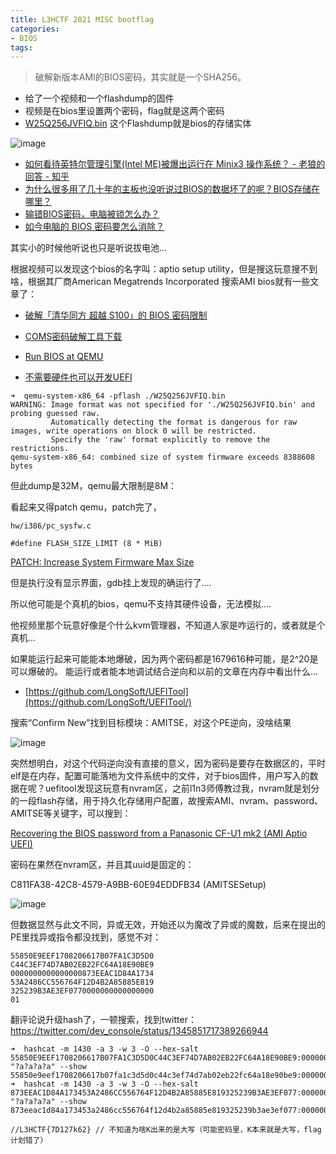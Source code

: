 ```yaml
---
title: L3HCTF 2021 MISC bootflag
categories:
- BIOS
tags: 
---
```


> 破解新版本AMI的BIOS密码，其实就是一个SHA256。

- 给了一个视频和一个flashdump的固件
- 视频是在bios里设置两个密码，flag就是这两个密码
- [W25Q256JVFIQ.bin](https://xuanxuanblingbling.github.io/assets/attachment/l3hctf/W25Q256JVFIQ.bin) 这个Flashdump就是bios的存储实体

![image](https://xuanxuanblingbling.github.io/assets/pic/l3hctf/bios.png)

- [如何看待英特尔管理引擎(Intel ME)被爆出运行在 Minix3 操作系统？ - 老狼的回答 - 知乎 ](https://www.zhihu.com/question/67749141/answer/258836782)
- [为什么很多用了几十年的主板也没听说过BIOS的数据坏了的呢？BIOS存储在哪里？](https://zhuanlan.zhihu.com/p/137947510)
- [输错BIOS密码，电脑被锁怎么办？](https://zhuanlan.zhihu.com/p/44503341)
- [如今电脑的 BIOS 密码要怎么消除？](https://www.zhihu.com/question/24963009/answer/556873968)

其实小的时候他听说也只是听说拔电池...


根据视频可以发现这个bios的名字叫：aptio setup utility，但是搜这玩意搜不到啥，根据其厂商American Megatrends Incorporated 搜索AMI bios就有一些文章了：

- [破解「清华同方 超越 S100」的 BIOS 密码限制](https://blog.hackpascal.net/2018/03/crack-bios-password-limitation-of-tsinghua-tongfang-chaoyue-s100/)



- [COMS密码破解工具下载](http://www.biosrepair.com/jb/bios1.htm)


- [Run BIOS at QEMU](https://www.bios-mods.com/forum/Thread-Run-BIOS-at-QEMU)
- [不需要硬件也可以开发UEFI](https://zhuanlan.zhihu.com/p/107360611)

```
➜  qemu-system-x86_64 -pflash ./W25Q256JVFIQ.bin
WARNING: Image format was not specified for './W25Q256JVFIQ.bin' and probing guessed raw.
         Automatically detecting the format is dangerous for raw images, write operations on block 0 will be restricted.
         Specify the 'raw' format explicitly to remove the restrictions.
qemu-system-x86_64: combined size of system firmware exceeds 8388608 bytes
```

但此dump是32M，qemu最大限制是8M：

看起来又得patch qemu，patch完了，

```
hw/i386/pc_sysfw.c

#define FLASH_SIZE_LIMIT (8 * MiB)
```



[PATCH: Increase System Firmware Max Size](https://lists.gnu.org/archive/html/qemu-devel/2020-09/msg05504.html)

但是执行没有显示界面，gdb挂上发现的确运行了....

所以他可能是个真机的bios，qemu不支持其硬件设备，无法模拟....

他视频里那个玩意好像是个什么kvm管理器，不知道人家是咋运行的，或者就是个真机...

如果能运行起来可能能本地爆破，因为两个密码都是1679616种可能，是2^20是可以爆破的。
能运行或者能本地调试结合逆向和以前的文章在内存中看出什么...

- [https://github.com/LongSoft/UEFITool](https://github.com/LongSoft/UEFITool/)

搜索“Confirm New”找到目标模块：AMITSE，对这个PE逆向，没啥结果

![image](https://xuanxuanblingbling.github.io/assets/pic/l3hctf/pe.png)

突然想明白，对这个代码逆向没有直接的意义，因为密码是要存在数据区的，平时elf是在内存，配置可能落地为文件系统中的文件，对于bios固件，用户写入的数据在呢？uefitool发现这玩意有nvram区，之前l1n3师傅教过我，nvram就是划分的一段flash存储，用于持久化存储用户配置，故搜索AMI、nvram、password、AMITSE等关键字，可以搜到：

[Recovering the BIOS password from a Panasonic CF-U1 mk2 (AMI Aptio UEFI)](https://gist.github.com/en4rab/550880c099b5194fbbf3039e3c8ab6fd)


密码在果然在nvram区，并且其uuid是固定的：

C811FA38-42C8-4579-A9BB-60E94EDDFB34 (AMITSESetup)

![image](https://xuanxuanblingbling.github.io/assets/pic/l3hctf/hash.png)

但数据显然与此文不同，异或无效，开始还以为魔改了异或的魔数，后来在提出的PE里找异或指令都没找到，感觉不对：

```
55850E9EEF1708206617B07FA1C3D5D0
C44C3EF74D7AB02EB22FC64A18E90BE9
0000000000000000873EEAC1D84A1734
53A2486CC556764F12D4B2A85885E819
325239B3AE3EF0770000000000000000
01
```

翻评论说升级hash了，一顿搜索，找到twitter：
https://twitter.com/dev_console/status/1345851717389266944

```
➜  hashcat -m 1430 -a 3 -w 3 -O --hex-salt 55850E9EEF1708206617B07FA1C3D5D0C44C3EF74D7AB02EB22FC64A18E90BE9:0000000000000000000000000000000000000000000000000000000000000000 "?a?a?a?a" --show
55850e9eef1708206617b07fa1c3d5d0c44c3ef74d7ab02eb22fc64a18e90be9:0000000000000000000000000000000000000000000000000000000000000000:7K62
➜  hashcat -m 1430 -a 3 -w 3 -O --hex-salt 873EEAC1D84A173453A2486CC556764F12D4B2A85885E819325239B3AE3EF077:0000000000000000000000000000000000000000000000000000000000000000 "?a?a?a?a" --show
873eeac1d84a173453a2486cc556764f12d4b2a85885e819325239b3ae3ef077:0000000000000000000000000000000000000000000000000000000000000000:7D12

//L3HCTF{7D127k62} // 不知道为啥K出来的是大写（可能密码里，K本来就是大写，flag计划错了）
```